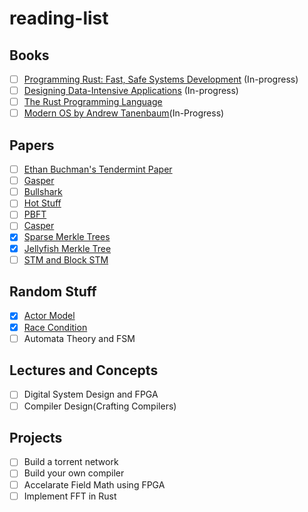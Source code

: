 # reading-list

## Books
- [ ] [Programming Rust: Fast, Safe Systems Development](http://bzz.wallizard.com:8081/share/books/RUST/Programming%20Rust%202nd%20Edition.pdf) (In-progress)
- [ ] [Designing Data-Intensive Applications](https://raw.githubusercontent.com/ms2ag16/Books/master/Designing%20Data-Intensive%20Applications%20-%20Martin%20Kleppmann.pdf) (In-progress)
- [ ] [The Rust Programming Language](https://edu.anarcho-copy.org/Programming%20Languages/Rust/rust-programming-language-steve-klabnik.pdf)
- [ ] [Modern OS by Andrew Tanenbaum](https://csc-knu.github.io/sys-prog/books/Andrew%20S.%20Tanenbaum%20-%20Modern%20Operating%20Systems.pdf)(In-Progress)

## Papers
- [ ] [Ethan Buchman's Tendermint Paper](https://github.com/anoushk1234/reading-list/blob/main/papers/Buchman_Ethan_201606_MAsc.pdf)
- [ ] [Gasper](https://arxiv.org/pdf/2003.03052.pdf)
- [ ] [Bullshark](https://arxiv.org/pdf/2201.05677.pdf)
- [ ] [Hot Stuff](https://arxiv.org/pdf/1803.05069.pdf)
- [ ] [PBFT](https://pmg.csail.mit.edu/papers/osdi99.pdf)
- [ ] [Casper](https://arxiv.org/pdf/1710.09437.pdf)
- [x] [Sparse Merkle Trees](https://eprint.iacr.org/2016/683.pdf)
- [x] [Jellyfish Merkle Tree](https://developers.diem.com/papers/jellyfish-merkle-tree/2021-01-14.pdf)
- [ ] [STM and Block STM](https://arxiv.org/abs/2203.06871)
 
## Random Stuff
- [x] [Actor Model](https://en.wikipedia.org/wiki/Actor_model)
- [x] [Race Condition](https://www.avanderlee.com/swift/race-condition-vs-data-race/)
- [ ] Automata Theory and FSM

## Lectures and Concepts
- [ ] Digital System Design and FPGA
- [ ] Compiler Design(Crafting Compilers)

## Projects
- [ ] Build a torrent network
- [ ] Build your own compiler
- [ ] Accelarate Field Math using FPGA
- [ ] Implement FFT in Rust

